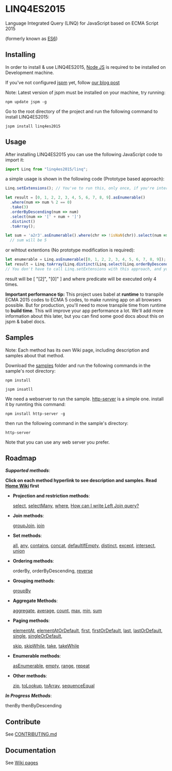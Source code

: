 # LINQ4ES2015

Language Integrated Query (LINQ) for JavaScript based on ECMA Script 2015

(formerly known as [ES6](https://github.com/lukehoban/es6features))

## Installing

In order to install & use LINQ4ES2015, [Node JS](https://nodejs.org) is required to be installed on Development machine.

If you've not configured [jspm](http://jspm.io) yet, follow [our blog post](http://fermium.co/post/1c6546ba-891d-479d-8731-896fbbae61fa/JSPM)

Note: Latest version of jspm must be installed on your machine, try running:

    npm update jspm -g

Go to the root directory of the project and run the following command to install LINQ4ES2015:

    jspm install linq4es2015

## Usage

After installing LINQ4ES2015 you can use the following JavaScript code to import it:
```javascript
import Linq from "linq4es2015/linq";
```
a simple usage is shown in the following code (Prototype based approach):
```javascript
Linq.setExtensions(); // You've to run this, only once, if you're interested in prototype based approach.

let result = [0, 1, 2, 2, 3, 4, 5, 6, 7, 8, 9].asEnumerable()
  .where(num => num % 2 == 0)
  .take(3)
  .orderByDescending(num => num)
  .select(num => '[' + num + ']')
  .distinct()
  .toArray();

let sum = 'a2r3'.asEnumerable().where(chr => !isNaN(chr)).select(num => Number(num)).sum();
  // sum will be 5  
```

or wihtout extentions (No prototype modification is required):
```javascript
let enumerable = Linq.asEnumerable([0, 1, 2, 2, 3, 4, 5, 6, 7, 8, 9]);
let result = Linq.toArray(Linq.distinct(Linq.select(Linq.orderByDescending(Linq.take(Linq.where(enumerable, n => n % 2 == 0), 3), n => n), n => '[' + n ']')));
// You don't have to call Linq.setExtensions with this approach, and you can load any module you'd prefer to use, instead of loading all of them.
```

result will be [ "[2]", "[0]" ] and where predicate will be executed only 4 times.

**Important performance tip:** This project uses babel at **runtime** to transpile ECMA 2015 codes to ECMA 5 codes, to make running app on all browsers possible. But for production, you'll need to move transpile time from runtime to **build time**.
This will improve your app performance a lot.
We'll add more information about this later, but you can find some good docs about this on jspm & babel docs.

## Samples

Note: Each method has its own Wiki page, including description and samples about that method.

Download the [samples](https://github.com/Fermium-co/LINQ4ES2015/tree/dev/samples) folder and run the following commands in the sample's root directory:

    npm install
    
    jspm insatll    

We need a webserver to run the sample. [http-server](https://github.com/indexzero/http-server) is a simple one. install it by runnting this command:

    npm install http-server -g  

then run the following command in the sample's directory:

    http-server
    
Note that you can use any web server you prefer.

## Roadmap

***Supported methods***:

**Click on each method hyperlink to see description and samples. Read [Home Wiki](https://github.com/Fermium-co/LINQ4ES2015/wiki/Home) first**

* **Projection and restriction methods**:

    [select](https://github.com/Fermium-co/LINQ4ES2015/wiki/Select), [selectMany](https://github.com/Fermium-co/LINQ4ES2015/wiki/SelectMany), [where](https://github.com/Fermium-co/LINQ4ES2015/wiki/Where), [How can I write Left Join query?](https://github.com/Fermium-co/LINQ4ES2015/wiki/LeftJoin)
* **Join methods**:

    [groupJoin](https://github.com/Fermium-co/LINQ4ES2015/wiki/GroupJoin), [join](https://github.com/Fermium-co/LINQ4ES2015/wiki/Join)
* **Set methods**:

    [all](https://github.com/Fermium-co/LINQ4ES2015/wiki/All), [any](https://github.com/Fermium-co/LINQ4ES2015/wiki/Any), [contains](https://github.com/Fermium-co/LINQ4ES2015/wiki/Contains), [concat](https://github.com/Fermium-co/LINQ4ES2015/wiki/Concat), [defaultIfEmpty](https://github.com/Fermium-co/LINQ4ES2015/wiki/), [distinct](https://github.com/Fermium-co/LINQ4ES2015/wiki/Distinct), [except](https://github.com/Fermium-co/LINQ4ES2015/wiki/Except), [intersect](https://github.com/Fermium-co/LINQ4ES2015/wiki/Intersect), [union](https://github.com/Fermium-co/LINQ4ES2015/wiki/Union)
* **Ordering methods**:

    orderBy, orderByDescending, [reverse](https://github.com/Fermium-co/LINQ4ES2015/wiki/Reverse)
* **Grouping methods**:

    [groupBy](https://github.com/Fermium-co/LINQ4ES2015/wiki/GroupBy)
* **Aggregate Methods**:

    [aggregate](https://github.com/Fermium-co/LINQ4ES2015/wiki/Aggregate), [average](https://github.com/Fermium-co/LINQ4ES2015/wiki/Average), [count](https://github.com/Fermium-co/LINQ4ES2015/wiki/Count), [max](https://github.com/Fermium-co/LINQ4ES2015/wiki/Max), [min](https://github.com/Fermium-co/LINQ4ES2015/wiki/Min), [sum](https://github.com/Fermium-co/LINQ4ES2015/wiki/Sum)
* **Paging methods**:

    [elementAt](https://github.com/Fermium-co/LINQ4ES2015/wiki/ElementAt), [elementAtOrDefault](https://github.com/Fermium-co/LINQ4ES2015/wiki/ElementAtOrDefault), [first](https://github.com/Fermium-co/LINQ4ES2015/wiki/First), [firstOrDefault](https://github.com/Fermium-co/LINQ4ES2015/wiki/FirstOrDefault), [last](https://github.com/Fermium-co/LINQ4ES2015/wiki/Last), [lastOrDefault](https://github.com/Fermium-co/LINQ4ES2015/wiki/LastOrDefault), [single](https://github.com/Fermium-co/LINQ4ES2015/wiki/Single), [singleOrDefault](https://github.com/Fermium-co/LINQ4ES2015/wiki/SingleOrDefault),
    
    [skip](https://github.com/Fermium-co/LINQ4ES2015/wiki/Skip), [skipWhile](https://github.com/Fermium-co/LINQ4ES2015/wiki/SkipWhile), [take](https://github.com/Fermium-co/LINQ4ES2015/wiki/Take), [takeWhile](https://github.com/Fermium-co/LINQ4ES2015/wiki/TakeWhile) 
* **Enumerable methods**:

    [asEnumerable](https://github.com/Fermium-co/LINQ4ES2015/wiki/AsEnumerable), [empty](https://github.com/Fermium-co/LINQ4ES2015/wiki/Empty), [range](https://github.com/Fermium-co/LINQ4ES2015/wiki/Range), [repeat](https://github.com/Fermium-co/LINQ4ES2015/wiki/Repeat)
* **Other methods**:

    [zip](https://github.com/Fermium-co/LINQ4ES2015/wiki/Zip), [toLookup](https://github.com/Fermium-co/LINQ4ES2015/wiki/ToLookup), [toArray](https://github.com/Fermium-co/LINQ4ES2015/wiki/ToArray), [sequenceEqual](https://github.com/Fermium-co/LINQ4ES2015/wiki/SequenceEqual)

***In Progress Methods***:

thenBy
thenByDescending


## Contribute

See [CONTRIBUTING.md](https://github.com/Fermium-co/LINQ4ES2015/blob/master/CONTRIBUTING.md)

## Documentation

See [Wiki pages](https://github.com/Fermium-co/LINQ4ES2015/wiki)
